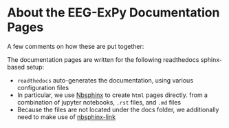 # About the EEG-ExPy Documentation Pages

A few comments on how these are put together: 

The documentation pages are written for the following readthedocs sphinx-based setup:

- `readthedocs` auto-generates the documentation, using various configuration files 
- In particular, we use [Nbsphinx](https://github.com/spatialaudio/nbsphinx) to create `html` pages directly.
 from a combination of jupyter notebooks, `.rst` files, and `.md` files
- Because the files are not located under the docs folder, we additionally need to make use of [nbsphinx-link](https://github.com/vidartf/nbsphinx-link)


